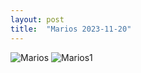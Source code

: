 ```yaml
---
layout: post
title:  "Marios 2023-11-20"
---
```



![Marios]({{site.baseurl}}/assets/marios1.jpg)
![Marios1]({{site.baseurl}}/assets/marios1_.jpg)
